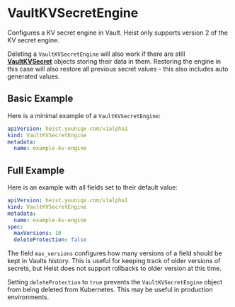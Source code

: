 # VaultKVSecretEngine

Configures a KV secret engine in Vault. Heist only supports version 2 of the KV
secret engine.

Deleting a `VaultKVSecretEngine` will also work if there are still
[**VaultKVSecret**](vaultkvsecret.md) objects storing their data in them.
Restoring the engine in this case will also restore all previous secret values -
this also includes auto generated values.

## Basic Example

Here is a minimal example of a `VaultKVSecretEngine`:

```yaml
apiVersion: heist.youniqx.com/v1alpha1
kind: VaultKVSecretEngine
metadata:
  name: example-kv-engine
```

## Full Example

Here is an example with all fields set to their default value:

```yaml
apiVersion: heist.youniqx.com/v1alpha1
kind: VaultKVSecretEngine
metadata:
  name: example-kv-engine
spec:
  maxVersions: 10
  deleteProtection: false
```

The field `max_versions` configures how many versions of a field should be kept
in Vaults history. This is useful for keeping track of older versions of
secrets, but Heist does not support rollbacks to older version at this time.

Setting `deleteProtection` to `true` prevents the `VaultKVSecretEngine` object
from being deleted from Kubernetes. This may be useful in production
environments.
